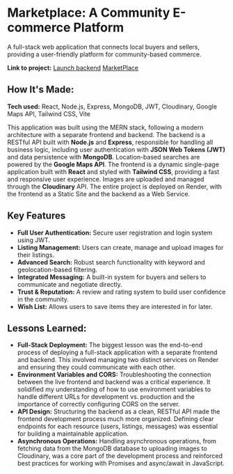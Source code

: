 # Marketplace: A Community E-commerce Platform

A full-stack web application that connects local buyers and sellers, providing a user-friendly platform for community-based commerce.

**Link to project:**
[Launch backend](https://marketplace-backend-7510.onrender.com)
[MarketPlace](https://marketplace-frontend-09i8.onrender.com)

## How It's Made:

**Tech used:** React, Node.js, Express, MongoDB, JWT, Cloudinary, Google Maps API, Tailwind CSS, Vite

This application was built using the MERN stack, following a modern architecture with a separate frontend and backend. The backend is a RESTful API built with **Node.js** and **Express**, responsible for handling all business logic, including user authentication with **JSON Web Tokens (JWT)** and data persistence with **MongoDB**. Location-based searches are powered by the **Google Maps API**. The frontend is a dynamic single-page application built with **React** and styled with **Tailwind CSS**, providing a fast and responsive user experience. Images are uploaded and managed through the **Cloudinary** API. The entire project is deployed on Render, with the frontend as a Static Site and the backend as a Web Service.

## Key Features

* **Full User Authentication:** Secure user registration and login system using JWT.
* **Listing Management:** Users can create, manage and upload images for their listings.
* **Advanced Search:** Robust search functionality with keyword and geolocation-based filtering.
* **Integrated Messaging:** A built-in system for buyers and sellers to communicate and negotiate directly.
* **Trust & Reputation:** A review and rating system to build user confidence in the community.
* **Wish List:** Allows users to save items they are interested in for later.

## Lessons Learned:

* **Full-Stack Deployment:** The biggest lesson was the end-to-end process of deploying a full-stack application with a separate frontend and backend. This involved managing two distinct services on Render and ensuring they could communicate with each other.
* **Environment Variables and CORS:** Troubleshooting the connection between the live frontend and backend was a critical experience. It solidified my understanding of how to use environment variables to handle different URLs for development vs. production and the importance of correctly configuring CORS on the server.
* **API Design:** Structuring the backend as a clean, RESTful API made the frontend development process much more organized. Defining clear endpoints for each resource (users, listings, messages) was essential for building a maintainable application.
* **Asynchronous Operations:** Handling asynchronous operations, from fetching data from the MongoDB database to uploading images to Cloudinary, was a core part of the development process and reinforced best practices for working with Promises and async/await in JavaScript.
